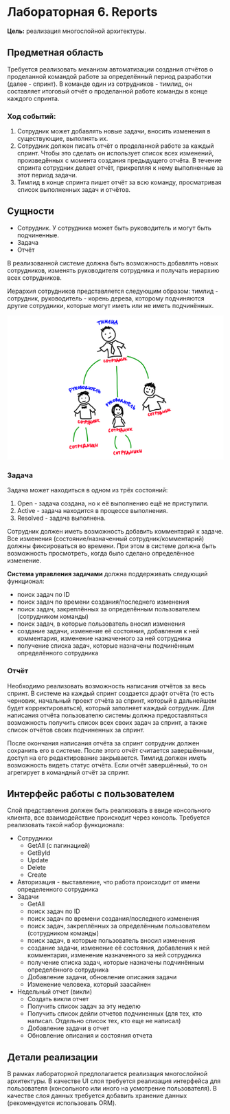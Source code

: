 # Лабораторная 6. Reports

**Цель:** реализация многослойной архитектуры.

## Предметная область

Требуется реализовать механизм автоматизации создания отчётов о проделанной командой работе за определённый период разработки (далее - спринт). В команде один из сотрудников - тимлид, он составляет итоговый отчёт о проделанной работе команды в конце каждого спринта.

### Ход событий:

1. Сотрудник может добавлять новые задачи, вносить изменения в существующие, выполнять их.
2. Сотрудник должен писать отчёт о проделанной работе за каждый спринт. Чтобы это сделать он использует список всех изменений, произведённых с момента создания предыдущего отчёта. В течение спринта сотрудник делает отчёт, прикрепляя к нему выполненные за этот период задачи.
3. Тимлид в конце спринта пишет отчёт за всю команду, просматривая список выполненных задач и отчётов.

## Сущности

- Сотрудник. У сотрудника может быть руководитель и могут быть подчиненные.
- Задача
- Отчёт

В реализованной системе должна быть возможность добавлять новых сотрудников, изменять руководителя сотрудника и получать иерархию всех сотрудников.

Иерархия сотрудников представляется следующим образом: тимлид - сотрудник, руководитель - корень дерева, которому подчиняются другие сотрудники, которые могут иметь или не иметь подчинённых.

![](https://github.com/fadyat/ITMO-PROBLEMS/blob/master/OOP/III%20semester/Data/reportsImage.png)

### Задача

Задача может находиться в одном из трёх состояний:

1. Open - задача создана, но к её выполнению ещё не приступили.
2. Active - задача находится в процессе выполнения.
3. Resolved - задача выполнена.

Сотрудник должен иметь возможность добавить комментарий к задаче. Все изменения (состояние/назначенный сотрудник/комментарий) должны фиксироваться во времени. При этом в системе должна быть возможность просмотреть, когда было сделано определённое изменение.

**Система управления задачами** должна поддерживать следующий функционал:

- поиск задач по ID
- поиск задач по времени создания/последнего изменения
- поиск задач, закреплённых за определённым пользователем (сотрудником команды)
- поиск задач, в которые пользователь вносил изменения
- создание задачи, изменение её состояния, добавления к ней комментария, изменение назначенного за ней сотрудника
- получение списка задач, которые назначены подчинённым определённого сотрудника

### Отчёт

Необходимо реализовать возможность написания отчётов за весь спринт. В системе на каждый спринт создается драфт отчёта (то есть черновик, начальный проект отчёта за спринт, который в дальнейшем будет корректироваться), который заполняет каждый сотрудник. Для написания отчёта пользователю системы должна предоставляться возможность получить список всех своих задач за спринт, а также список отчётов своих подчиненных за спринт.

После окончания написания отчёта за спринт сотрудник должен сохранить его в системе. После этого отчёт считается завершённым, доступ на его редактирование закрывается. Тимлид должен иметь возможность видеть статус отчёта. Если отчёт завершённый, то он агрегирует в командный отчёт за спринт.

## Интерфейс работы с пользователем

Слой представления должен быть реализовать в ввиде консольного клиента, все взаимодействие происходит через консоль. Требуется реализовать такой набор функционала:

- Сотрудники
    - GetAll (с пагинацией)
    - GetById
    - Update
    - Delete
    - Create
- Авторизация - выставление, что работа происходит от имени определенного сотрудника
- Задачи
    - GetAll
    - поиск задач по ID
    - поиск задач по времени создания/последнего изменения
    - поиск задач, закреплённых за определённым пользователем (сотрудником команды)
    - поиск задач, в которые пользователь вносил изменения
    - создание задачи, изменение её состояния, добавления к ней комментария, изменение назначенного за ней сотрудника
    - получение списка задач, которые назначены подчинённым определённого сотрудника
    - Добавление задачи, обновление описания задачи
    - Изменение человека, который заасайнен
- Недельный отчет (викли)
    - Создать викли отчет
    - Получить список задач за эту неделю
    - Получить список дейли отчетов подчиненных (для тех, кто написал. Отдельно список тех, кто еще не написал)
    - Добавление задачи в отчет
    - Обновление описания и состояния отчета

## Детали реализации

В рамках лабораторной предполагается реализация многослойной архитектуры. В качестве UI слоя требуется реализация интерфейса для пользователя (консольного или иного на усмотрение пользователя). В качестве слоя данных требуется добавить хранение данных (рекомендуется использовать ORM).
